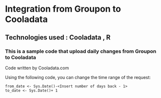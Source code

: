 # Integration from Groupon to Cooladata

## Technologies used :  Cooladata , R
                     
### This is a sample code that upload daily changes from Groupon to Cooladata 

Code written by Cooladata.com  

Using the following code, you can change the time range of the request:

```
from_date <- Sys.Date()-<Insert number of days back - 1>
to_date <- Sys.Date()+ 1
```
